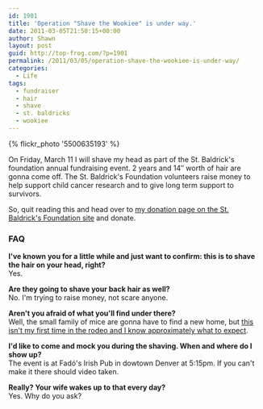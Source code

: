 ```yaml
---
id: 1901
title: 'Operation "Shave the Wookiee" is under way.'
date: 2011-03-05T21:50:15+00:00
author: Shawn
layout: post
guid: http://top-frog.com/?p=1901
permalink: /2011/03/05/operation-shave-the-wookiee-is-under-way/
categories:
  - Life
tags:
  - fundraiser
  - hair
  - shave
  - st. baldricks
  - wookiee
---
```


{% flickr_photo '5500635193' %}

On Friday, March 11 I will shave my head as part of the St. Baldrick's foundation annual fundraising event. 2 years and 14&#8243; worth of hair are gonna come off. The St. Baldrick's Foundation volunteers raise money to help support child cancer research and to give long term support to survivors.

So, quit reading this and head over to [my donation page on the St. Baldrick's Foundation site](http://www.stbaldricks.org/participants/mypage/participantid/445491) and donate.



### FAQ

**I've known you for a little while and just want to confirm: this is to shave the hair on your head, right?**  
Yes.

**Are they going to shave your back hair as well?**  
No. I'm trying to raise money, not scare anyone.

**Aren't you afraid of what you'll find under there?**  
Well, the small family of mice are gonna have to find a new home, but [this isn't my first time in the rodeo and I know approximately what to expect](http://www.flickr.com/photos/tehgipster/3365004068/in/photostream/lightbox/).

**I'd like to come and mock you during the shaving. When and where do I show up?**  
The event is at Fadó's Irish Pub in dowtown Denver at 5:15pm. If you can't make it there should video taken.

**Really? Your wife wakes up to that every day?**  
Yes. Why do you ask?
